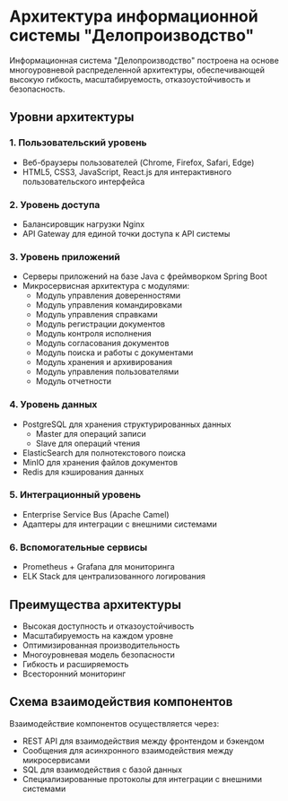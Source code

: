 # Архитектура информационной системы "Делопроизводство"

Информационная система "Делопроизводство" построена на основе многоуровневой распределенной архитектуры, обеспечивающей высокую гибкость, масштабируемость, отказоустойчивость и безопасность.

## Уровни архитектуры

### 1. Пользовательский уровень
- Веб-браузеры пользователей (Chrome, Firefox, Safari, Edge)
- HTML5, CSS3, JavaScript, React.js для интерактивного пользовательского интерфейса

### 2. Уровень доступа
- Балансировщик нагрузки Nginx
- API Gateway для единой точки доступа к API системы

### 3. Уровень приложений
- Серверы приложений на базе Java с фреймворком Spring Boot
- Микросервисная архитектура с модулями:
    - Модуль управления доверенностями
    - Модуль управления командировками
    - Модуль управления справками
    - Модуль регистрации документов
    - Модуль контроля исполнения
    - Модуль согласования документов
    - Модуль поиска и работы с документами
    - Модуль хранения и архивирования
    - Модуль управления пользователями
    - Модуль отчетности

### 4. Уровень данных
- PostgreSQL для хранения структурированных данных
    - Master для операций записи
    - Slave для операций чтения
- ElasticSearch для полнотекстового поиска
- MinIO для хранения файлов документов
- Redis для кэширования данных

### 5. Интеграционный уровень
- Enterprise Service Bus (Apache Camel)
- Адаптеры для интеграции с внешними системами

### 6. Вспомогательные сервисы
- Prometheus + Grafana для мониторинга
- ELK Stack для централизованного логирования

## Преимущества архитектуры

- Высокая доступность и отказоустойчивость
- Масштабируемость на каждом уровне
- Оптимизированная производительность
- Многоуровневая модель безопасности
- Гибкость и расширяемость
- Всесторонний мониторинг

## Схема взаимодействия компонентов

Взаимодействие компонентов осуществляется через:
- REST API для взаимодействия между фронтендом и бэкендом
- Сообщения для асинхронного взаимодействия между микросервисами
- SQL для взаимодействия с базой данных
- Специализированные протоколы для интеграции с внешними системами
